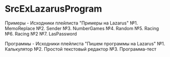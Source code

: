 # SrcExLazarusProgram
Примеры - Исходники плейлиста "Примеры на Lazarus"
№1. MemoReplace
№2. Sender
№3. NumberGames
№4. Random
№5. Racing
№6. Racing №2
№7. LasPassword

Программы - Исходники плейлиста "Пишем программы на Lazarus"
№1. Калькулятор
№2. Простой текстовый редактор
№3. Программа-тест 